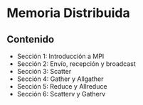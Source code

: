 # Memoria Distribuida
## Contenido
* Sección 1: Introducción a MPI
* Sección 2: Envío, recepción y broadcast  
* Sección 3: Scatter
* Sección 4: Gather y Allgather
* Sección 5: Reduce y Allreduce
* Sección 6: Scatterv y Gatherv 

